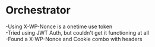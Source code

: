 # Orchestrator

-Using X-WP-Nonce is a onetime use token <br />
-Tried using JWT Auth, but couldn't get it functioning at all <br />
-Found a X-WP-Nonce and Cookie combo with headers
